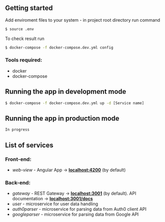 ## Getting started
 Add enviroment files to your system - in project root directory run command
```bash
$ source .env
```
To check result run
```bash
$ docker-compose -f docker-compose.dev.yml config
```
<h3><b>Tools required:</b></h3><ul><li>docker</li><li>docker-compose</li></ul>
 
## Running the app in development mode

```bash
$ docker-compose -f docker-compose.dev.yml up -d [Service name]
```
## Running the app in production mode

```bash
In progress
```

## List of services
<h3><b>Front-end:</b></h3><ul><li><i>web-view</i> - Angular App -> <a href="localhost:4200"><b>localhost:4200</b></a> (by default) </li></ul>
<h3><b>Back-end:</b></h3><ul><li><i>gateway</i> - REST Gateway -> <a href="localhost:3001"><b>localhost:3001</b></a> (by default). API documentation -> <a href="localhost:3001/docs"><b>localhost:3001/docs</b></a>  </li> <li><i>user</i> - microservice for user data handling</li><li><i>auth0parser</i> - microservice for parsing data from Auth0 client API </li><li><i>googleparser</i> - microservice for parsing data from Google API </li></ul>



